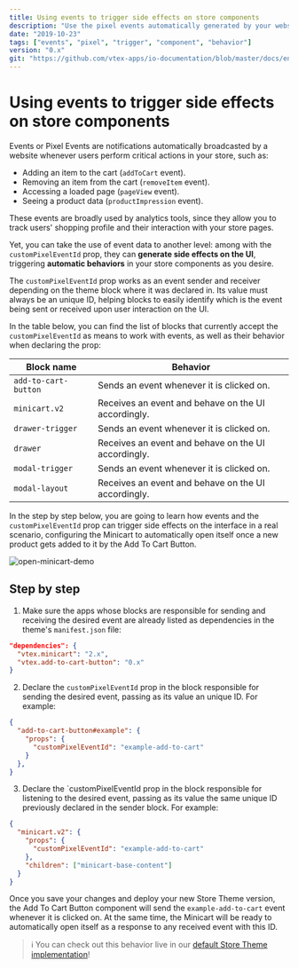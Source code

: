 ```yaml
---
title: Using events to trigger side effects on store components
description: "Use the pixel events automatically generated by your website to trigger desired behaviors in your store components."
date: "2019-10-23"
tags: ["events", "pixel", "trigger", "component", "behavior"]
version: "0.x"
git: "https://github.com/vtex-apps/io-documentation/blob/master/docs/en/Recipes/templates/using-events-to-trigger-side-effects-on-store-components.md"
---
```


# Using events to trigger side effects on store components

Events or Pixel Events are notifications automatically broadcasted by a website whenever users perform critical actions in your store, such as:

- Adding an item to the cart (`addToCart` event). 
- Removing an item from the cart (`removeItem` event).
- Accessing a loaded page (`pageView` event).
- Seeing a product data (`productImpression` event).

These events are broadly used by analytics tools, since they allow you to track users' shopping profile and their interaction with your store pages.

Yet, you can take the use of event data to another level: among with the `customPixelEventId` prop, they can **generate side effects on the UI**, triggering **automatic behaviors** in your store components as you desire.

The `customPixelEventId` prop works as an event sender and receiver depending on the theme block where it was declared in. Its value must always be an unique ID, helping blocks to easily identify which is the event being sent or received upon user interaction on the UI.

In the table below, you can find the list of blocks that currently accept the `customPixelEventId` as means to work with events, as well as their behavior when declaring the prop:

| Block name | Behavior | 
| ---------- | --------- | 
| `add-to-cart-button` | Sends an event whenever it is clicked on. |
| `minicart.v2` | Receives an event and behave on the UI accordingly. |
| `drawer-trigger` | Sends an event whenever it is clicked on. | 
| `drawer` | Receives an event and behave on the UI accordingly. |
| `modal-trigger` | Sends an event whenever it is clicked on. |
| `modal-layout` | Receives an event and behave on the UI accordingly. |

In the step by step below, you are going to learn how events and the `customPixelEventId` prop can trigger side effects on the interface in a real scenario, configuring the Minicart to automatically open itself once a new product gets added to it by the Add To Cart Button.

![open-minicart-demo](https://user-images.githubusercontent.com/52087100/97001261-787b3d00-150e-11eb-8ba5-071eb4991990.gif)

## Step by step

1. Make sure the apps whose blocks are responsible for sending and receiving the desired event are already listed as dependencies in the theme's `manifest.json` file: 

```json
"dependencies": {
  "vtex.minicart": "2.x",
  "vtex.add-to-cart-button": "0.x"
}
```

2. Declare the `customPixelEventId` prop in the block responsible for sending the desired event, passing as its value an unique ID. For example:

```json
{
  "add-to-cart-button#example": {
    "props": {
      "customPixelEventId": "example-add-to-cart"
    }
  },
}
```   

3. Declare the `customPixelEventId prop in the block responsible for listening to the desired event, passing as its value the same unique ID previously declared in the sender block. For example:

```json
{
  "minicart.v2": {
    "props": {
      "customPixelEventId": "example-add-to-cart"
    },
    "children": ["minicart-base-content"]
  }
}
```

Once you save your changes and deploy your new Store Theme version, the Add To Cart Button component will send the `example-add-to-cart` event whenever it is clicked on. At the same time, the Minicart will be ready to automatically open itself as a response to any received event with this ID.  

>ℹ️ You can check out this behavior live in our [default Store Theme implementation](https://storetheme.vtex.com)!
